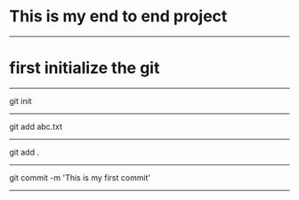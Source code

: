 # This is my end to end project
***

# first initialize the git
***

git init
***

git add abc.txt
***

git add .
***

git commit -m 'This is my first commit'
***